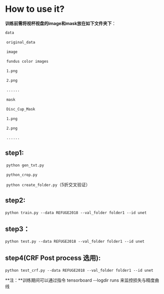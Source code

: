 # How to use it?

**训练前需将视杯视盘的image和mask放在如下文件夹下**：

`data`

​      `original_data`

​                       `image`

​                                  `fundus color images`

​                                                    `1.png`

​                                                    `2.png`

​                                                    `......`             

​                       `mask`

​                                    `Disc_Cup_Mask`

​                                                   `1.png`

​                                                   `2.png`

​                                                   `......`

## step1:

​           `python gen_txt.py`

​           `python_crop.py`

​           `python create_folder.py`（5折交叉验证）

## step2:

​            `python train.py --data REFUGE2018 --val_folder folder1 --id unet`

## step3：

​            `python test.py --data REFUGE2018 --val_folder folder1 --id unet`

## step4(CRF Post process 选用):

​           `python test_crf.py --data REFUGE2018 --val_folder folder1 --id unet`

**注：**训练期间可以通过指令 tensorboard --logdir runs 来监控损失与精度曲线